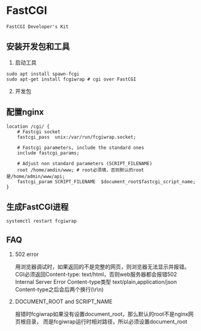 # FastCGI

    FastCGI Developer's Kit

## 安装开发包和工具
1. 启动工具
```shell
sudo apt install spawn-fcgi
sudo apt-get install fcgiwrap # cgi over FastCGI
```
2. 开发包

## 配置nginx
```nginx
location /cgi/ {
    # Fastcgi socket
    fastcgi_pass  unix:/var/run/fcgiwrap.socket;

    # Fastcgi parameters, include the standard ones
    include fastcgi_params;

    # Adjust non standard parameters (SCRIPT_FILENAME)
	root /home/amdin/www; # root必须填，否则默认的root是/home/admin/www/api;
    fastcgi_param SCRIPT_FILENAME  $document_root$fastcgi_script_name;
}
```

## 生成FastCGI进程
```shell
systemctl restart fcgiwrap
```

## FAQ
1. 502 error

	用浏览器调试时，如果返回的不是完整的网页，则浏览器无法显示并报错。
	CGI必须返回Content-type: text/html，否则web服务器都会报错502 Internal Server Error
	Content-type类型 text/plain,application/json
	Content-type之后会后两个换行(\r\n)

2. DOCUMENT_ROOT and SCRIPT_NAME

	报错时fcgiwrap如果没有设置document_root，那么默认的root不是nginx网页根目录，
	而是fcgiwrap运行时相对路径，所以必须设置document_root